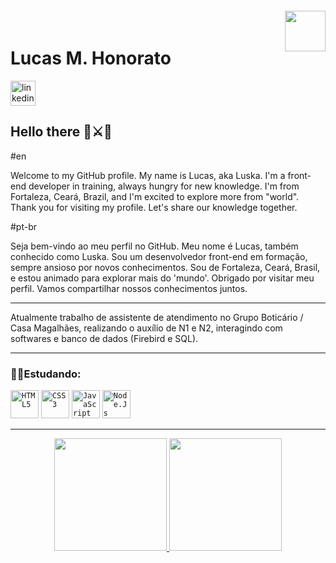 <img align="right" width="65px" style="margin-top:-20px" src="https://cdn.jsdelivr.net/gh/devicons/devicon@latest/icons/vscode/vscode-original-wordmark.svg" />

<h1>Lucas M. Honorato</h1>
<a href="https://www.linkedin.com/in/lucas-m-31240185/">
  <img width="40px" src="https://cdn.jsdelivr.net/gh/devicons/devicon@latest/icons/linkedin/linkedin-original.svg" alt="linkedin"/></a>


## Hello there 🌌⚔👾
#en
<p>Welcome to my GitHub profile.
My name is Lucas, aka Luska. I'm a front-end developer in training, always hungry for new knowledge.
I'm from Fortaleza, Ceará, Brazil, and I'm excited to explore more from "world".
Thank you for visiting my profile. Let's share our knowledge together.</p>

#pt-br
<p>Seja bem-vindo ao meu perfil no GitHub.
Meu nome é Lucas, também conhecido como Luska. Sou um desenvolvedor front-end em formação, sempre ansioso por novos conhecimentos.
Sou de Fortaleza, Ceará, Brasil, e estou animado para explorar mais do 'mundo'.
Obrigado por visitar meu perfil. Vamos compartilhar nossos conhecimentos juntos.
</p>

<hr>
Atualmente trabalho de assistente de atendimento no Grupo Boticário / Casa Magalhães, realizando o auxílio de N1 e N2, interagindo com softwares e banco de dados (Firebird e SQL).
<hr>

### 👨‍💻Estudando:
<code><img width="45px" src="https://cdn.jsdelivr.net/gh/devicons/devicon@latest/icons/html5/html5-plain-wordmark.svg" title = "HTML5"/></code>
<code><img width="45px" src="https://cdn.jsdelivr.net/gh/devicons/devicon@latest/icons/css3/css3-plain-wordmark.svg" title = "CSS3"/></code>
<code><img width="45px" src="https://cdn.jsdelivr.net/gh/devicons/devicon@latest/icons/javascript/javascript-plain.svg" title = "JavaScript"/></code>
<code><img width="45px" src="https://cdn.jsdelivr.net/gh/devicons/devicon@latest/icons/nodejs/nodejs-original-wordmark.svg" title = "Node.Js"/></code>
<hr>

<div align='center'>
<a href="https://github.com/Luc4sMH">
<img loading="lazy" height="180em" src="https://github-readme-stats.vercel.app/api/top-langs/?username=Luc4sMH&layout=compact&langs_count=7&theme=dracula"/>
<img loading="lazy" height="180em" src="https://github-readme-stats.vercel.app/api?username=Luc4sMH&show_icons=true&theme=dracula&include_all_commits=true&count_private=true"/>
</div>

